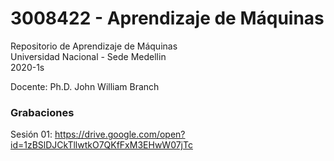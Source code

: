 # 3008422 - Aprendizaje de Máquinas

Repositorio de Aprendizaje de Máquinas  
Universidad Nacional - Sede Medellin  
2020-1s

Docente: Ph.D. John William Branch  

### Grabaciones  
Sesión 01: https://drive.google.com/open?id=1zBSlDJCkTllwtkO7QKfFxM3EHwW07jTc

<!-- ### Cronograma   -->

<!-- | Semana | Unidad | Actividades |  
| --- | --- | --- |  
| 1  (9 de mayo) | Introducción | Sincrónica: Sesión Magistral 9:00am – 10:30am  Asincrónica: Asignación de Actividades Complementarias (Lectura, Taller y/o Video). |  
| 2  (16 de mayo) |  | Sincrónica: Sesión Magistral 3:00pm – 4:30pm  Asincrónica: Asignación de Actividades Complementarias (Lectura, Taller y/o Video). |  
| 3  (23 de mayo) |  | Sincrónica: Sesión Magistral 3:00pm – 4:30pm  Asincrónica: Asignación de Actividades Complementarias (Lectura, Taller y/o Video). |  
| 4  (30 de mayo) |  | Sincrónica: Conferencia Invitada – Casos de Éxito 3:00pm – 4:30pm  Asincrónica: Asignación de Actividades Complementarias (Lectura, Taller y/o Video). |  
| 5  (6 de junio) | Planificación Automática con Inteligencia Artificial  Prof. Jaime Alberto Guzmán, Ph.D | Sincrónica: Sesión Magistral 3:00pm – 4:30pm  Asincrónica: Asignación de Actividades Complementarias (Lectura, Taller y/o Video). |  
| 6  (13 de junio) | Computación Evolutiva  Prof. Patricia Jaramillo, Ph.D | Sincrónica: Sesión Magistral 3:00pm – 4:30pm  Asincrónica: Asignación de Actividades Complementarias (Lectura, Taller y/o Video). |  
| 7  (20 de junio) | Casos de Éxito  Prof. John W. Branch, Ph.D | Sincrónica: Sesión Magistral 3:00pm – 4:30pm  Asincrónica: Asignación de Actividades Complementarias (Lectura, Taller y/o Video). |  
| 8  (27 de junio) | Sesión Final | Sincrónica: Evaluación Final 3:00pm – 6:00pm |   -->